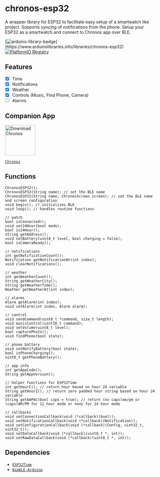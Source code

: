 # chronos-esp32
A wrapper library for ESP32 to facilitate easy setup of a smartwatch like project. Supports syncing of notifications from the phone.
Setup your ESP32 as a smartwatch and connect to Chronos app over BLE.

[![arduino-library-badge](https://www.ardu-badge.com/badge/ChronosESP32.svg?)](https://www.arduinolibraries.info/libraries/chronos-esp32)
[![PlatformIO Registry](https://badges.registry.platformio.org/packages/fbiego/library/ChronosESP32.svg)](https://registry.platformio.org/libraries/fbiego/ChronosESP32)


## Features

- [x] Time
- [x] Notifications
- [x] Weather
- [x] Controls (Music, Find Phone, Camera)
- [ ] Alarms

## Companion App

<a href='https://chronos.ke/app?id=esp32'><img alt='Download Chronos' height="100px" src='https://chronos.ke/img/chronos.png'/></a>

[`Chronos`](https://chronos.ke/app?id=esp32)

## Functions

```
ChronosESP32();
ChronosESP32(String name); // set the BLE name
ChronosESP32(String name, ChronosScreen screen); // set the BLE name and screen configuration
void begin(); // initializes BLE
void loop(); // handles routine functions

// watch
bool isConnected();
void set24Hour(bool mode);
bool is24Hour();
String getAddress();
void setBattery(uint8_t level, bool charging = false);
bool isCameraReady();

// notifications
int getNotificationCount();
Notification getNotificationAt(int index);
void clearNotifications();

// weather
int getWeatherCount();
String getWeatherCity();
String getWeatherTime();
Weather getWeatherAt(int index);

// alarms
Alarm getAlarm(int index);
void setAlarm(int index, Alarm alarm);

// control
void sendCommand(uint8_t *command, size_t length);
void musicControl(uint16_t command);
void setVolume(uint8_t level);
bool capturePhoto();
void findPhone(bool state);

// phone battery
void setNotifyBattery(bool state);
bool isPhoneCharging();
uint8_t getPhoneBattery();

// app info
int getAppCode();
String getAppVersion();

// helper functions for ESP32Time
int getHourC(); // return hour based on hour 24 variable
String getHourZ(); // return zero padded hour string based on hour 24 variable
String getAmPmC(bool caps = true); // return (no caps)am/pm or (caps)AM/PM for 12 hour mode or none for 24 hour mode

// callbacks
void setConnectionCallback(void (*callback)(bool));
void setNotificationCallback(void (*callback)(Notification));
void setConfigurationCallback(void (*callback)(Config, uint32_t, uint32_t));
void setDataCallback(void (*callback)(uint8_t *, int));
void setRawDataCallback(void (*callback)(uint8_t *, int));
```

## Dependencies
- [`ESP32Time`](https://github.com/fbiego/ESP32Time)
- [`NimBLE-Arduino`](https://github.com/h2zero/NimBLE-Arduino)
